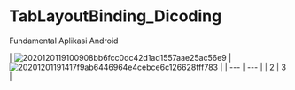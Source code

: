 # TabLayoutBinding_Dicoding
Fundamental Aplikasi Android


| ![2020120119100908bb6fcc0dc42d1ad1557aae25ac56e9](https://user-images.githubusercontent.com/75615789/225014256-877b74ad-d781-4053-8583-d174c61c3dda.gif) | 
![20201201191417f9ab6446964e4cebce6c126628fff783](https://user-images.githubusercontent.com/75615789/225014567-ef9b9bb7-acbe-46af-94d2-22ad0781040a.gif) |
| --- | --- |
| 2 | 3 |
